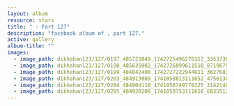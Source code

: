 ```yaml
---
layout: album
resource: stars
title: " - Part 127"
description: "facebook album of , part 127."
active: gallery
album-title: ""
images:
  - image_path: dikhahan123/127/0197_485723849_1742725496278317_3353736440570595413_n.jpg
  - image_path: dikhahan123/127/0198_485635002_1742726899611510_8719679328880372084_n.jpg
  - image_path: dikhahan123/127/0199_484842400_1742727222944811_3627683604863684329_n.jpg
  - image_path: dikhahan123/127/0203_484913089_1741058813111652_4756136300035200635_n.jpg
  - image_path: dikhahan123/127/0204_484904118_1741058749778325_314214838655536322_n.jpg
  - image_path: dikhahan123/127/0205_484920208_1741058753111658_683551201373296331_n.jpg
---
```

